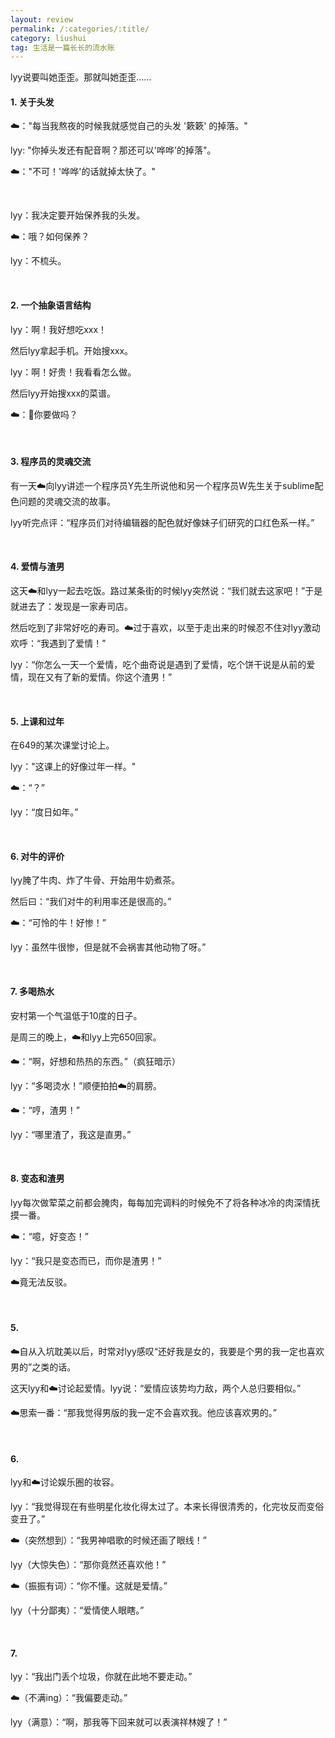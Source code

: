 ```yaml
---
layout: review
permalink: /:categories/:title/
category: liushui
tag: 生活是一篇长长的流水账
---
```


lyy说要叫她歪歪。那就叫她歪歪……

#### 1. 关于头发

☁️："每当我熬夜的时候我就感觉自己的头发 '簌簌' 的掉落。"

lyy: "你掉头发还有配音啊？那还可以'哗哗'的掉落"。

☁️："不可！'哗哗'的话就掉太快了。"

<br/>

lyy：我决定要开始保养我的头发。

☁️：哦？如何保养？

lyy：不梳头。

<br/>

#### 2. 一个抽象语言结构

lyy：啊！我好想吃xxx！

然后lyy拿起手机。开始搜xxx。

lyy：啊！好贵！我看看怎么做。

然后lyy开始搜xxx的菜谱。

☁️：🤩你要做吗？

<br/>

#### 3. 程序员的灵魂交流

有一天☁️向lyy讲述一个程序员Y先生所说他和另一个程序员W先生关于sublime配色问题的灵魂交流的故事。

lyy听完点评：“程序员们对待编辑器的配色就好像妹子们研究的口红色系一样。”

<br/>

#### 4. 爱情与渣男

这天☁️和lyy一起去吃饭。路过某条街的时候lyy突然说：“我们就去这家吧！”于是就进去了：发现是一家寿司店。

然后吃到了非常好吃的寿司。☁️过于喜欢，以至于走出来的时候忍不住对lyy激动欢呼：“我遇到了爱情！”

lyy：“你怎么一天一个爱情，吃个曲奇说是遇到了爱情，吃个饼干说是从前的爱情，现在又有了新的爱情。你这个渣男！”

<br/>

#### 5. 上课和过年

在649的某次课堂讨论上。

lyy："这课上的好像过年一样。"

☁️：“？”

lyy：“度日如年。”

<br/>

#### 6. 对牛的评价

lyy腌了牛肉、炸了牛骨、开始用牛奶煮茶。

然后曰：“我们对牛的利用率还是很高的。”

☁️：“可怜的牛！好惨！”

lyy：虽然牛很惨，但是就不会祸害其他动物了呀。”

<br/>

#### 7. 多喝热水

安村第一个气温低于10度的日子。

是周三的晚上，☁️和lyy上完650回家。

☁️：“啊，好想和热热的东西。”（疯狂暗示）

lyy：“多喝烫水！”顺便拍拍☁️的肩膀。

☁️：“哼，渣男！”

lyy：“哪里渣了，我这是直男。”

<br/>

#### 8. 变态和渣男

lyy每次做荤菜之前都会腌肉，每每加完调料的时候免不了将各种冰冷的肉深情抚摸一番。

☁️：“噫，好变态！”

lyy：“我只是变态而已，而你是渣男！”

☁️竟无法反驳。

<br/>

#### 5. 

☁️自从入坑耽美以后，时常对lyy感叹“还好我是女的，我要是个男的我一定也喜欢男的”之类的话。

这天lyy和☁️讨论起爱情。lyy说：“爱情应该势均力敌，两个人总归要相似。”

☁️思索一番：“那我觉得男版的我一定不会喜欢我。他应该喜欢男的。”

<br/>

#### 6. 

lyy和☁️讨论娱乐圈的妆容。

lyy：“我觉得现在有些明星化妆化得太过了。本来长得很清秀的，化完妆反而变俗变丑了。”

☁️（突然想到）：“我男神唱歌的时候还画了眼线！”

lyy（大惊失色）：“那你竟然还喜欢他！”

☁️（振振有词）：“你不懂。这就是爱情。”

lyy（十分鄙夷）：“爱情使人眼瞎。”

<br/>

#### 7.

lyy：“我出门丢个垃圾，你就在此地不要走动。”

☁️（不满ing）：“我偏要走动。”

lyy（满意）：“啊，那我等下回来就可以表演祥林嫂了！”